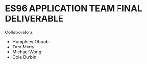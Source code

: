 # ES96 APPLICATION TEAM FINAL DELIVERABLE

Collaborators:
- Humphrey Obuobi
- Tara Murty
- Michael Wong
- Cole Durbin
